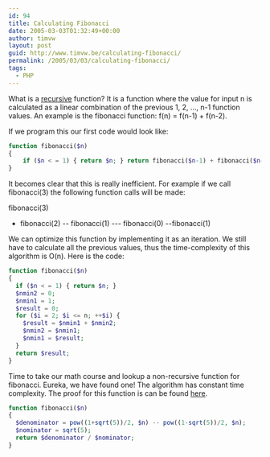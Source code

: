 ```yaml
---
id: 94
title: Calculating Fibonacci
date: 2005-03-03T01:32:49+00:00
author: timvw
layout: post
guid: http://www.timvw.be/calculating-fibonacci/
permalink: /2005/03/03/calculating-fibonacci/
tags:
  - PHP
---
```

What is a [recursive](http://en.wikipedia.org/wiki/Recursion) function? It is a function where the value for input n is calculated as a linear combination of the previous 1, 2, ..., n-1 function values. An example is the fibonacci function: f(n) = f(n-1) + f(n-2).

If we program this our first code would look like:

```php
function fibonacci($n)
{
    if ($n < = 1) { return $n; } return fibonacci($n-1) + fibonacci($n-2); 
} 
``` 

It becomes clear that this is really inefficient. For example if we call fibonacci(3) the following function calls will be made:
  
fibonacci(3)
- fibonacci(2)
-- fibonacci(1)
--- fibonacci(0)
--fibonacci(1) 

We can optimize this function by implementing it as an iteration. We still have to calculate all the previous values, thus the time-complexity of this algorithm is O(n). Here is the code:

```php
function fibonacci($n)
{ 
  if ($n < = 1) { return $n; } 
  $nmin2 = 0; 
  $nmin1 = 1; 
  $result = 0; 
  for ($i = 2; $i <= n; ++$i) { 
    $result = $nmin1 + $nmin2; 
    $nmin2 = $nmin1; 
    $nmin1 = $result; 
  }    
  return $result; 
} 
``` 

Time to take our math course and lookup a non-recursive function for fibonacci. Eureka, we have found one! The algorithm has constant time complexity. The proof for this function is can be found [here](http://mathforum.org/library/drmath/view/52686.html).

```php
function fibonacci($n)
{   
  $denominator = pow((1+sqrt(5))/2, $n) -- pow((1-sqrt(5))/2, $n);  
  $nominator = sqrt(5);
  return $denominator / $nominator;
}
```
